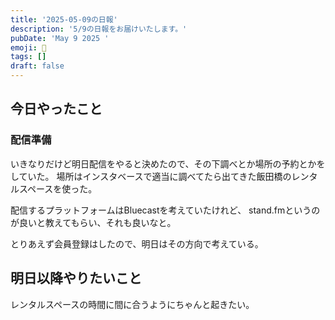 ```yaml
---
title: '2025-05-09の日報'
description: '5/9の日報をお届けいたします。'
pubDate: 'May 9 2025 '
emoji: 🦊
tags: []
draft: false
---
```


## 今日やったこと

### 配信準備
いきなりだけど明日配信をやると決めたので、その下調べとか場所の予約とかをしていた。
場所はインスタベースで適当に調べてたら出てきた飯田橋のレンタルスペースを使った。

配信するプラットフォームはBluecastを考えていたけれど、
stand.fmというのが良いと教えてもらい、それも良いなと。

とりあえず会員登録はしたので、明日はその方向で考えている。

## 明日以降やりたいこと
レンタルスペースの時間に間に合うようにちゃんと起きたい。

